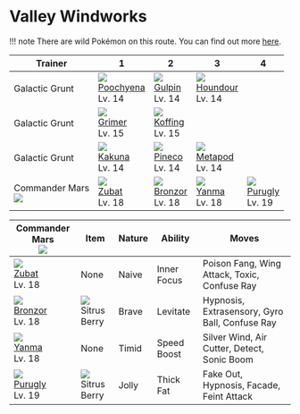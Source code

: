 # Valley Windworks

!!! note
    There are wild Pokémon on this route. You can find out more [here](../../wild_pokemon/valley_windworks/).


Trainer                     | 1                                   | 2                                   | 3                                   | 4
---                         | ---                                 | ---                                 | ---                                 | ---
Galactic Grunt              | ![][261]<br> [Poochyena]<br> Lv. 14 | ![][316]<br> [Gulpin]<br> Lv. 14    | ![][228]<br> [Houndour]<br> Lv. 14
Galactic Grunt              | ![][088]<br> [Grimer]<br> Lv. 15    | ![][109]<br> [Koffing]<br> Lv. 15
Galactic Grunt              | ![][014]<br> [Kakuna]<br> Lv. 14    | ![][204]<br> [Pineco]<br> Lv. 14    | ![][011]<br> [Metapod]<br> Lv. 14
Commander Mars<br>![][mars] | ![][041]<br> [Zubat]<br> Lv. 18     | ![][436]<br> [Bronzor]<br> Lv. 18   | ![][193]<br> [Yanma]<br> Lv. 18     | ![][432]<br> [Purugly]<br> Lv. 19

Commander Mars<br>![][mars]       | Item                               | Nature | Ability     | Moves
---                               | ---                                | ---   | ---         | ---
![][041]<br> [Zubat]<br> Lv. 18   | None                               | Naive | Inner Focus | Poison Fang, Wing Attack, Toxic, Confuse Ray
![][436]<br> [Bronzor]<br> Lv. 18 | ![][sitrus-berry]<br> Sitrus Berry | Brave | Levitate    | Hypnosis, Extrasensory, Gyro Ball, Confuse Ray
![][193]<br> [Yanma]<br> Lv. 18   | None                               | Timid | Speed Boost | Silver Wind, Air Cutter, Detect, Sonic Boom
![][432]<br> [Purugly]<br> Lv. 19 | ![][sitrus-berry]<br> Sitrus Berry | Jolly | Thick Fat   | Fake Out, Hypnosis, Facade, Feint Attack

[Metapod]: ../../pokemon_changes/011/
[Kakuna]: ../../pokemon_changes/014/
[Zubat]: ../../pokemon_changes/041/
[Grimer]: ../../pokemon_changes/088/
[Koffing]: ../../pokemon_changes/109/
[Yanma]: ../../pokemon_changes/193/
[Pineco]: ../../pokemon_changes/204/
[Houndour]: ../../pokemon_changes/228/
[Poochyena]: ../../pokemon_changes/261/
[Gulpin]: ../../pokemon_changes/316/
[Purugly]: ../../pokemon_changes/432/
[Bronzor]: ../../pokemon_changes/436/
[sitrus-berry]: ../img/items/sitrus-berry.png
[011]: ../img/pokemon/011.png
[014]: ../img/pokemon/014.png
[041]: ../img/pokemon/041.png
[088]: ../img/pokemon/088.png
[109]: ../img/pokemon/109.png
[193]: ../img/pokemon/193.png
[204]: ../img/pokemon/204.png
[228]: ../img/pokemon/228.png
[261]: ../img/pokemon/261.png
[316]: ../img/pokemon/316.png
[432]: ../img/pokemon/432.png
[436]: ../img/pokemon/436.png
[mars]: ../img/trainer/mars.png
